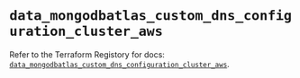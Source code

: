 # `data_mongodbatlas_custom_dns_configuration_cluster_aws`

Refer to the Terraform Registory for docs: [`data_mongodbatlas_custom_dns_configuration_cluster_aws`](https://www.terraform.io/docs/providers/mongodbatlas/d/custom_dns_configuration_cluster_aws).
